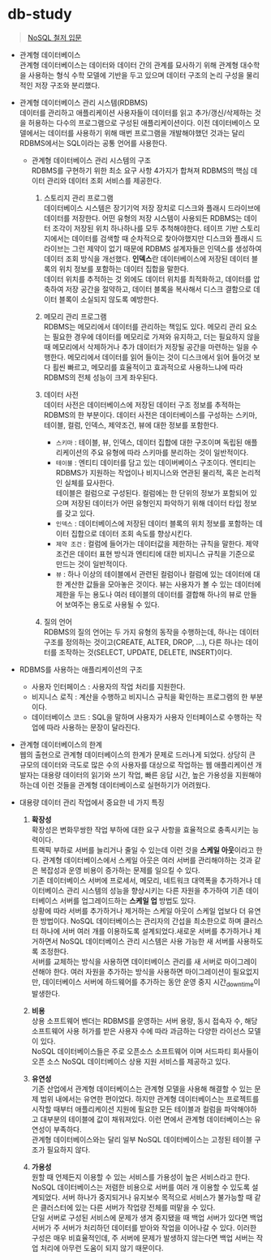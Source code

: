 # db-study
> [NoSQL 철저 입문](https://book.naver.com/bookdb/book_detail.nhn?bid=9956311)  

* 관계형 데이터베이스  
    관계형 데이터베이스는 데이터와 데이터 간의 관계를 묘사하기 위해 관계형 대수학을 사용하는 형식 수학 모델에 기반을 두고 있으며 데이터 구조의 논리 구성을 물리적인 저장 구조와 분리했다.  
* 관계형 데이터베이스 관리 시스템(RDBMS)  
    데이터를 관리하고 애플리케이션 사용자들이 데이터를 읽고 추가/갱신/삭제하는 것을 허용하는 다수의 프로그램으로 구성된 애플리케이션이다. 이전 데이터베이스 모델에서는 데이터를 사용하기 위해 매번 프로그램을 개발해야했던 것과는 달리 RDBMS에서는 SQL이라는 공통 언어를 사용한다.    

    * 관계형 데이터베이스 관리 시스템의 구조  
        RDBMS를 구현하기 위한 최소 요구 사항 4가지가 합쳐져 RDBMS의 핵심 데이터 관리와 데이터 조회 서비스를 제공한다.   

        1. 스토리지 관리 프로그램  
            데이터베이스 시스템은 장기기억 저장 장치로 디스크와 플래시 드라이브에 데이터를 저장한다. 어떤 유형의 저장 시스템이 사용되든 RDBMS는 데이터 조각이 저장된 위치 하나하나를 모두 추척해야한다. 테이프 기반 스토리지에서는 데이터를 검색할 때 순차적으로 찾아야했지만 디스크와 플래시 드라이브는 그런 제약이 없기 때문에 RDBMS 설계자들은 인덱스를 생성하여 데이터 조회 방식을 개선했다. **인덱스**란 데이터베이스에 저장된 데이터 블록의 위치 정보를 포함하는 데이터 집합을 말한다.  
            데이터 위치를 추적하는 것 외에도 데이터 위치를 최적화하고, 데이터를 압축하여 저장 공간을 절약하고, 데이터 블록을 복사해서 디스크 결함으로 데이터 블록이 소실되지 않도록 예방한다.  

        2. 메모리 관리 프로그램  
            RDBMS는 메모리에서 데이터를 관리하는 책임도 있다. 메모리 관리 요소는 필요한 경우에 데이터를 메모리로 가져와 유지하고, 더는 필요하지 않을 때 메모리에서 삭제하거나 추가 데이터가 저장될 공간을 마련하는 일을 수행한다. 메모리에서 데이터를 읽어 들이는 것이 디스크에서 읽어 들어것 보다 횔씬 빠르고, 메모리를 효율적이고 효과적으로 사용하느냐에 따라 RDBMS의 전체 성능이 크게 좌우된다.  

        3. 데이터 사전  
            데이터 사전은 데이터베이스에 저장된 데이터 구조 정보를 추적하는 RDBMS의 한 부분이다. 데이터 사전은 데이터베이스를 구성하는 스키마, 테이블, 컬럼, 인덱스, 제약조건, 뷰에 대한 정보를 포함한다.  

            * `스키마` : 테이블, 뷰, 인덱스, 데이터 집합에 대한 구조이며 독립된 애플리케이션의 주요 유형에 따라 스키마를 분리하는 것이 일반적이다.     
            * `테이블` : 엔티티 데이터를 담고 있는 데이버베이스 구조이다. 엔티티는 RDBMS가 지원하는 작업이나 비지니스와 연관된 물리적, 혹은 논리적인 실체를 묘사한다.  
            테이블은 컬럼으로 구성된다. 컬럼에는 한 단위의 정보가 포함되어 있으며 저장된 데이터가 어떤 유형인지 파악하기 위해 데이터 타입 정보를 갖고 있다.  
            * `인덱스` : 데이터베이스에 저장된 데이터 블록의 위치 정보를 포함하는 데이터 집합으로 데이터 조회 속도를 향상시킨다.  
            * `제약 조건` : 컬럼에 들어가는 데이터값을 제한하는 규칙을 말한다. 제약 조건은 데이터 표현 방식과 엔티티에 대한 비지니스 규칙을 기준으로 만드는 것이 일반적이다.  
            * `뷰` : 하나 이상의 테이블에서 관련된 컬럼이나 컬럼에 있는 데이터에 대한 계산한 값들을 모아놓은 것이다. 뷰는 사용자가 볼 수 있는 데이터에 제한을 두는 용도나 여러 테이블의 데이터를 결합해 하나의 뷰로 만들어 보여주는 용도로 사용될 수 있다.   

        4. 질의 언어  
            RDBMS의 질의 언어는 두 가지 유형의 동작을 수행하는데, 하나는 데이터 구조를 정의하는 것이고(CREATE, ALTER, DROP, ...), 다른 하나는 데이터를 조작하는 것(SELECT, UPDATE, DELETE, INSERT)이다.  
* RDBMS를 사용하는 애플리케이션의 구조  
    * 사용자 인터페이스 : 사용자의 작업 처리를 지원한다.  
    * 비지니스 로직 : 계산을 수행하고 비지니스 규칙을 확인하는 프로그램의 한 부분이다.  
    * 데이터베이스 코드 : SQL을 말하며 사용자가 사용자 인터페이스로 수행하는 작업에 따라 사용하는 문장이 달라진다.  

* 관계형 데이터베이스의 한계  
    웹의 출현으로 관계형 데이터베이스의 한계가 문제로 드러나게 되었다. 상당히 큰 규모의 데이터와 극도로 많은 수의 사용자를 대상으로 작업하는 웹 애플리케이션 개발자는 대용량 데이터의 읽기와 쓰기 작업, 빠른 응답 시간, 높은 가용성을 지원해야하는데 이런 것들을 관계형 데이터베이스로 실현하기가 어려웠다.  

* 대용량 데이터 관리 작업에서 중요한 네 가지 특징  
    1. **확장성**  
        확장성은 변화무쌍한 작업 부하에 대한 요구 사항을 효율적으로 충족시키는 능력이다.  
        트랙픽 부하로 서버를 늘리거나 줄일 수 있는데 이런 것을 **스케일 아웃**이라고 한다. 관계형 데이터베이스에서 스케일 아웃은 여러 서버를 관리해야하는 것과 같은 복잡성과 운영 비용이 증가하는 문제를 일으킬 수 있다.  
        기존 데이터베이스 서버에 프로세서, 메모리, 네트워크 대역폭을 추가하거나 데이터베이스 관리 시스템의 성능을 향상시키는 다른 자원을 추가하여 기존 데이터베이스 서버를 업그레이드하는 **스케일 업** 방법도 있다.  
        상황에 따라 서버를 추가하거나 제거하는 스케일 아웃이 스케일 업보다 더 유연한 방법이다. NoSQL 데이터베이스는 관리자의 간섭을 최소한으로 하며 클러스터 하나에 서버 여러 개를 이용하도록 설계되었다.새로운 서버를 추가하거나 제거하면서 NoSQL 데이터베이스 관리 시스템은 사용 가능한 새 서버를 사용하도록 조정한다.  
        서버를 교체하는 방식을 사용하면 데이터베이스 관리를 새 서버로 마이그레이션해야 한다. 여러 자원을 추가하는 방식을 사용하면 마이그레이션이 필요없지만, 데이터베이스 서버에 하드웨어를 추가하는 동안 운영 중지 시간<sub>downtime</sub>이 발생한다.  

    2. **비용**  
        상용 소프트웨어 벤더는 RDBMS를 운영하는 서버 용량, 동시 접속자 수, 해당 소프트웨어 사용 허가를 받은 사용자 수에 따라 과금하는 다양한 라이선스 모델이 있다.  
        NoSQL 데이터베이스들은 주로 오픈소스 소프트웨어 이며 서드파티 회사들이 오픈 소스 NoSQL 데이터베이스 상용 지원 서비스를 제공하고 있다.  

    3. **유연성**  
        기존 산업에서 관계형 데이터베이스는 관계형 모델을 사용해 해결할 수 있는 문제 범위 내에서는 유연한 편이었다. 하지만 관계형 데이터베이스는 프로젝트를 시작할 때부터 애플리케이션 지원에 필요한 모든 테이블과 컬럼을 파악해야하고 대부분의 테이블에 값이 채워져있다. 이런 면에서 관계형 데이터베이스는 유연성이 부족하다.  
        관계형 데이터베이스와는 달리 일부 NoSQL 데이터베이스는 고정된 테이블 구조가 필요하지 않다.  

    4. **가용성**  
        원할 때 언제든지 이용할 수 있는 서비스를 가용성이 높은 서비스라고 한다.  
        NoSQL 데이터베이스는 저렴한 비용으로 서버를 여러 개 이용할 수 있도록 설계되었다. 서버 하나가 중지되거나 유지보수 목적으로 서비스가 불가능할 때 같은 클러스터에 있는 다른 서버가 작업량 전체를 떠맡을 수 있다.  
        단일 서버로 구성된 서비스에 문제가 생겨 중지됐을 때 백업 서버가 있다면 백업 서버가 주 서버가 처리하던 데이터를 받아와 작업을 이어나갈 수 있다. 이러한 구성은 매우 비효율적인데, 주 서버에 문제가 발생하지 않는다면 백업 서버는 작업 처리에 아무런 도움이 되지 않기 때문이다.  

